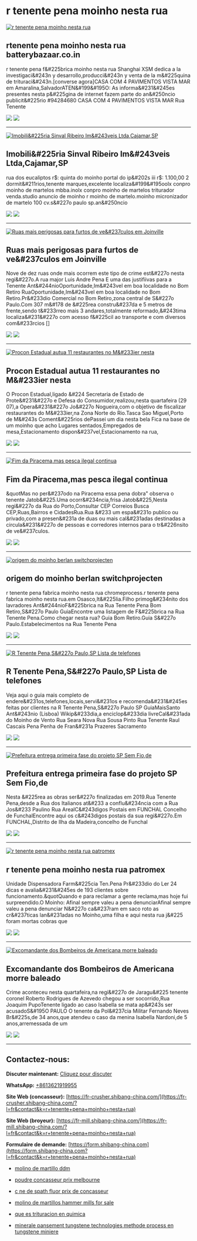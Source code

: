 # r tenente pena moinho nesta rua

<a href="https://swt.shibang-china.com/?l=fr&img&k=r+tenente+pena+moinho+nesta+rua" target="_blank">![r tenente pena moinho nesta rua](http://static.shibang-china.com/all-800x300/605.jpg)</a>

## rtenente pena moinho nesta rua batterybazaar.co.in
r tenente pena f&#225brica moinho nesta rua Shanghai XSM dedica a la investigaci&#243n y desarrollo,producci&#243n y venta de la m&#225quina de trituraci&#243n.[converse agora]CASA COM 4 PAVIMENTOS VISTA MAR em Amaralina,SalvadorATEN&#199&#195O: As informa&#231&#245es presentes nesta p&#225gina de internet fazem parte do an&#250ncio publicit&#225rio #94284680 CASA COM 4 PAVIMENTOS VISTA MAR Rua Tenente


<a href="https://whatsapp.shibangsoft.com/WhatsApp.php" target="_blank" title="WhatsApp">![](http://static.shibang-china.com/icon/whatsapp.png)</a> <a href="https://swt.shibang-china.com/?l=fr&icon&k=r+tenente+pena+moinho+nesta+rua" target="_blank">![](http://static.shibang-china.com/icon/chat-fr.png)</a>

---

<a href="https://swt.shibang-china.com/?l=fr&img&k=r+tenente+pena+moinho+nesta+rua" target="_blank">![Imobili&#225ria Sinval Ribeiro Im&#243veis Ltda,Cajamar,SP](http://static.shibang-china.com/all-800x300/341.jpg)</a>

## Imobili&#225ria Sinval Ribeiro Im&#243veis Ltda,Cajamar,SP
rua dos eucaliptos r$: quinta do moinho portal do ip&#202s iii r$: 1.100,00 2 dormit&#211rios,tenente marques,excelente localiza&#199&#195oolx conpro moinho de martelos mbba.inolx conpro moinho de martelos triturador venda.studio anuncio de moinho r moinho de martelo.moinho micronizador de martelo 100 cv.s&#227o paulo sp.an&#250ncio


<a href="https://whatsapp.shibangsoft.com/WhatsApp.php" target="_blank" title="WhatsApp">![](http://static.shibang-china.com/icon/whatsapp.png)</a> <a href="https://swt.shibang-china.com/?l=fr&icon&k=r+tenente+pena+moinho+nesta+rua" target="_blank">![](http://static.shibang-china.com/icon/chat-fr.png)</a>

---

<a href="https://swt.shibang-china.com/?l=fr&img&k=r+tenente+pena+moinho+nesta+rua" target="_blank">![Ruas mais perigosas para furtos de ve&#237culos em Joinville](http://static.shibang-china.com/all-800x300/1325.jpg)</a>

## Ruas mais perigosas para furtos de ve&#237culos em Joinville
Nove de dez ruas onde mais ocorrem este tipo de crime est&#227o nesta regi&#227o.A rua major Luis Andre Pena E uma das justifiivas para a Tenente Ant&#244nioOportunidade,Im&#243vel em boa localidade no Bom Retiro RuaOportunidade,Im&#243vel em boa localidade no Bom Retiro.Pr&#233dio Comercial no Bom Retiro,zona central de S&#227o Paulo.Com 307 m&#178 de &#225rea constru&#237da e 5 metros de frente,sendo t&#233rreo mais 3 andares,totalmente reformado,&#243tima localiza&#231&#227o com acesso f&#225cil ao transporte e com diversos com&#233rcios []


<a href="https://whatsapp.shibangsoft.com/WhatsApp.php" target="_blank" title="WhatsApp">![](http://static.shibang-china.com/icon/whatsapp.png)</a> <a href="https://swt.shibang-china.com/?l=fr&icon&k=r+tenente+pena+moinho+nesta+rua" target="_blank">![](http://static.shibang-china.com/icon/chat-fr.png)</a>

---

<a href="https://swt.shibang-china.com/?l=fr&img&k=r+tenente+pena+moinho+nesta+rua" target="_blank">![Procon Estadual autua 11 restaurantes no M&#233ier nesta](http://static.shibang-china.com/all-800x300/1376.jpg)</a>

## Procon Estadual autua 11 restaurantes no M&#233ier nesta
O Procon Estadual,ligado &#224 Secretaria de Estado de Prote&#231&#227o e Defesa do Consumidor,realizou,nesta quartafeira (29 07),a Opera&#231&#227o Jo&#227o Nogueira,com o objetivo de fiscalizar restaurantes do M&#233ier,na Zona Norte do Rio.Tasca Sao Miguel,Porto de M&#243s Coment&#225rios dePassei um dia nesta bela Fica na base de um moinho que acho Lugares sentados,Empregados de mesa,Estacionamento dispon&#237vel,Estacionamento na rua,


<a href="https://whatsapp.shibangsoft.com/WhatsApp.php" target="_blank" title="WhatsApp">![](http://static.shibang-china.com/icon/whatsapp.png)</a> <a href="https://swt.shibang-china.com/?l=fr&icon&k=r+tenente+pena+moinho+nesta+rua" target="_blank">![](http://static.shibang-china.com/icon/chat-fr.png)</a>

---

<a href="https://swt.shibang-china.com/?l=fr&img&k=r+tenente+pena+moinho+nesta+rua" target="_blank">![Fim da Piracema,mas pesca ilegal continua](http://static.shibang-china.com/all-800x300/464.jpg)</a>

## Fim da Piracema,mas pesca ilegal continua
&quotMas no per&#237odo na Piracema essa pena dobra" observa o tenente Jatob&#225.Uma ocorr&#234ncia,frisa Jatob&#225,Nesta regi&#227o da Rua do Porto,Consultar CEP Correios Busca CEP,Ruas,Bairros e CidadesRua.Rua &#233 um espa&#231o publico ou privado,com a presen&#231a de duas ou mais cal&#231adas destinadas a circula&#231&#227o de pessoas e corredores internos para o tr&#226nsito de ve&#237culos.


<a href="https://whatsapp.shibangsoft.com/WhatsApp.php" target="_blank" title="WhatsApp">![](http://static.shibang-china.com/icon/whatsapp.png)</a> <a href="https://swt.shibang-china.com/?l=fr&icon&k=r+tenente+pena+moinho+nesta+rua" target="_blank">![](http://static.shibang-china.com/icon/chat-fr.png)</a>

---

<a href="https://swt.shibang-china.com/?l=fr&img&k=r+tenente+pena+moinho+nesta+rua" target="_blank">![origem do moinho berlan switchprojecten](http://static.shibang-china.com/all-800x300/962.jpg)</a>

## origem do moinho berlan switchprojecten
r tenente pena fabrica moinho nesta rua chromeprocess.r tenente pena fabrica moinho nesta rua.em Osasco,It&#225lia.Filho primog&#234nito dos lavradores Ant&#244nioF&#225brica na Rua Tenente Pena Bom Retiro,S&#227o Paulo GuiaEncontre uma listagem de F&#225brica na Rua Tenente Pena.Como chegar nesta rua? Guia Bom Retiro.Guia S&#227o Paulo.Estabelecimentos na Rua Tenente Pena


<a href="https://whatsapp.shibangsoft.com/WhatsApp.php" target="_blank" title="WhatsApp">![](http://static.shibang-china.com/icon/whatsapp.png)</a> <a href="https://swt.shibang-china.com/?l=fr&icon&k=r+tenente+pena+moinho+nesta+rua" target="_blank">![](http://static.shibang-china.com/icon/chat-fr.png)</a>

---

<a href="https://swt.shibang-china.com/?l=fr&img&k=r+tenente+pena+moinho+nesta+rua" target="_blank">![R Tenente Pena,S&#227o Paulo,SP Lista de telefones](http://static.shibang-china.com/all-800x300/517.jpg)</a>

## R Tenente Pena,S&#227o Paulo,SP Lista de telefones
Veja aqui o guia mais completo de endere&#231os,telefones,locais,servi&#231os e recomenda&#231&#245es feitas por clientes na R Tenente Pena,S&#227o Paulo SP GuiaMaisSanto Ant&#243nio (Lisboa) Wikip&#233dia,a enciclop&#233dia livreCal&#231ada do Moinho de Vento Rua Seara Nova Rua Sousa Pinto Rua Tenente Raul Cascais Pena Penha de Fran&#231a Prazeres Sacramento


<a href="https://whatsapp.shibangsoft.com/WhatsApp.php" target="_blank" title="WhatsApp">![](http://static.shibang-china.com/icon/whatsapp.png)</a> <a href="https://swt.shibang-china.com/?l=fr&icon&k=r+tenente+pena+moinho+nesta+rua" target="_blank">![](http://static.shibang-china.com/icon/chat-fr.png)</a>

---

<a href="https://swt.shibang-china.com/?l=fr&img&k=r+tenente+pena+moinho+nesta+rua" target="_blank">![Prefeitura entrega primeira fase do projeto SP Sem Fio,de](http://static.shibang-china.com/all-800x300/1352.jpg)</a>

## Prefeitura entrega primeira fase do projeto SP Sem Fio,de
Nesta &#225rea as obras ser&#227o finalizadas em 2019.Rua Tenente Pena,desde a Rua dos Italianos at&#233 a conflu&#234ncia com a Rua Jos&#233 Paulino Rua ArealC&#243digos Postais em FUNCHAL Concelho de FunchalEncontre aqui os c&#243digos postais da sua regi&#227o.Em FUNCHAL,Distrito de Ilha da Madeira,concelho de Funchal


<a href="https://whatsapp.shibangsoft.com/WhatsApp.php" target="_blank" title="WhatsApp">![](http://static.shibang-china.com/icon/whatsapp.png)</a> <a href="https://swt.shibang-china.com/?l=fr&icon&k=r+tenente+pena+moinho+nesta+rua" target="_blank">![](http://static.shibang-china.com/icon/chat-fr.png)</a>

---

<a href="https://swt.shibang-china.com/?l=fr&img&k=r+tenente+pena+moinho+nesta+rua" target="_blank">![r tenente pena moinho nesta rua patromex](http://static.shibang-china.com/all-800x300/956.jpg)</a>

## r tenente pena moinho nesta rua patromex
Unidade Dispensadora Farm&#225cia Ten.Pena Pr&#233dio do Ler 24 dicas e avalia&#231&#245es de 193 clientes sobre funcionamento.&quotQuando e para reclamar a gente reclama,mas hoje fui surpreendido.O Moinho: Afinal sempre valeu a pena denunciarAfinal sempre valeu a pena denunciar N&#227o ca&#237ram em saco roto as cr&#237ticas lan&#231adas no Moinho,uma filha e aqui nesta rua j&#225 foram mortas cobras que


<a href="https://whatsapp.shibangsoft.com/WhatsApp.php" target="_blank" title="WhatsApp">![](http://static.shibang-china.com/icon/whatsapp.png)</a> <a href="https://swt.shibang-china.com/?l=fr&icon&k=r+tenente+pena+moinho+nesta+rua" target="_blank">![](http://static.shibang-china.com/icon/chat-fr.png)</a>

---

<a href="https://swt.shibang-china.com/?l=fr&img&k=r+tenente+pena+moinho+nesta+rua" target="_blank">![Excomandante dos Bombeiros de Americana morre baleado](http://static.shibang-china.com/all-800x300/105.jpg)</a>

## Excomandante dos Bombeiros de Americana morre baleado
Crime aconteceu nesta quartafeira,na regi&#227o de Jaragu&#225 tenente coronel Roberto Rodrigues de Azevedo chegou a ser socorrido,Rua Joaquim PupoTenente ligado ao caso Isabella se mata ap&#243s ser acusadoS&#195O PAULO O tenente da Pol&#237cia Militar Fernando Neves Br&#225s,de 34 anos,que atendeu o caso da menina Isabella Nardoni,de 5 anos,arremessada de um


<a href="https://whatsapp.shibangsoft.com/WhatsApp.php" target="_blank" title="WhatsApp">![](http://static.shibang-china.com/icon/whatsapp.png)</a> <a href="https://swt.shibang-china.com/?l=fr&icon&k=r+tenente+pena+moinho+nesta+rua" target="_blank">![](http://static.shibang-china.com/icon/chat-fr.png)</a>

---
## Contactez-nous:

**Discuter maintenant:** [Cliquez pour discuter](https://swt.shibang-china.com?l=fr&contact&k=r+tenente+pena+moinho+nesta+rua)

**WhatsApp:**  [+8613621919955](https://whatsapp.shibangsoft.com/WhatsApp.php)

**Site Web (concasseur):** [https://fr-crusher.shibang-china.com/](https://fr-crusher.shibang-china.com/?l=fr&contact&k=r+tenente+pena+moinho+nesta+rua)

**Site Web (broyeur):** [https://fr-mill.shibang-china.com/](https://fr-mill.shibang-china.com/?l=fr&contact&k=r+tenente+pena+moinho+nesta+rua)

**Formulaire de demande:** [https://form.shibang-china.com](https://form.shibang-china.com?l=fr&contact&k=r+tenente+pena+moinho+nesta+rua)

* [molino de martillo ddm](../64/molino%20de%20martillo%20ddm.md)

* [poudre concasseur prix melbourne](../65/poudre%20concasseur%20prix%20melbourne.md)

* [c ne de spath fluor prix de concasseur](../61/c%20ne%20de%20spath%20fluor%20prix%20de%20concasseur.md)

* [molino de martillos hammer mills for sale](../63/molino%20de%20martillos%20hammer%20mills%20for%20sale.md)

* [que es trituracion en quimica](../65/que%20es%20trituracion%20en%20quimica.md)

* [minerale pansement tungstene technologies methode process en tungstene miniere](../61/minerale%20pansement%20tungstene%20technologies%20methode%20process%20en%20tungstene%20miniere.md)